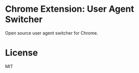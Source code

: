 # Chrome Extension: User Agent Switcher

Open source user agent switcher for Chrome.

# License

MIT
